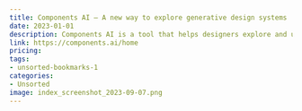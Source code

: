 ```yaml
---
title: Components AI — A new way to explore generative design systems
date: 2023-01-01
description: Components AI is a tool that helps designers explore and use generative design systems.
link: https://components.ai/home
pricing: 
tags: 
- unsorted-bookmarks-1 
categories: 
- Unsorted 
image: index_screenshot_2023-09-07.png
---
```

